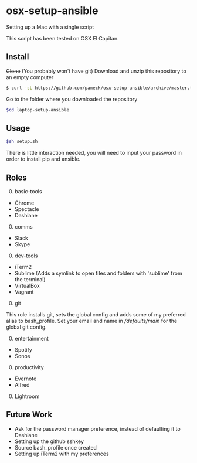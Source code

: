 # osx-setup-ansible
Setting up a Mac with a single script

This script has been tested on OSX El Capitan.

## Install
~~Clone~~ (You probably won't have git) Download and unzip this repository to an empty computer
```bash
$ curl -sL https://github.com/pameck/osx-setup-ansible/archive/master.tar.gz | tar xz
```

Go to the folder where you downloaded the repository
```bash
$cd laptop-setup-ansible
```

## Usage
```bash
$sh setup.sh
```
There is little interaction needed, you will need to input your password in order to install pip and ansible.

## Roles

0. basic-tools
  - Chrome
  - Spectacle
  - Dashlane

0. comms
  - Slack
  - Skype

0. dev-tools
  - iTerm2
  - Sublime (Adds a symlink to open files and folders with 'sublime' from the terminal)
  - VirtualBox
  - Vagrant

0. git

  This role installs git, sets the global config and adds some of my preferred alias to bash_profile. Set your email and name in */defaults/main* for the global git config.

0. entertainment
  - Spotify
  - Sonos

0. productivity
  - Evernote
  - Alfred

0. Lightroom

## Future Work

- Ask for the password manager preference, instead of defaulting it to Dashlane
- Setting up the github sshkey
- Source bash_profile once created
- Setting up iTerm2 with my preferences
